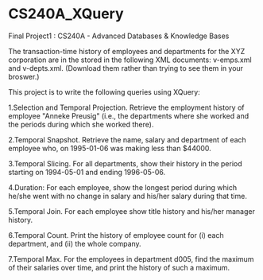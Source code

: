 # CS240A_XQuery
Final Project1 : CS240A - Advanced Databases &amp; Knowledge Bases 

The transaction-time history of employees and departments for the XYZ corporation are in the stored in the following XML documents: v-emps.xml and v-depts.xml. (Download them rather than trying to see them in your broswer.)

This project is to write the following queries using XQuery:

1.Selection and Temporal Projection. Retrieve the employment history of employee "Anneke Preusig" (i.e., the departments where she worked and the periods during which she worked there).

2.Temporal Snapshot. Retrieve the name, salary and department of each employee who, on 1995-01-06 was making less than $44000.

3.Temporal Slicing. For all departments, show their history in the period starting on 1994-05-01 and ending 1996-05-06.

4.Duration: For each employee, show the longest period during which he/she went with no change in salary and his/her salary during that time.

5.Temporal Join. For each employee show title history and his/her manager history.

6.Temporal Count. Print the history of employee count for (i) each department, and (ii) the whole company.

7.Temporal Max. For the employees  in department d005,  find the maximum of their salaries over time, and print the history of such a maximum.
